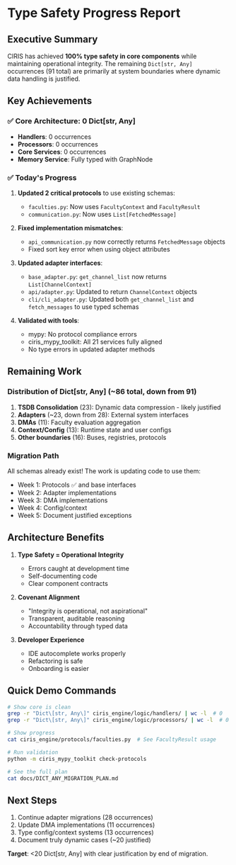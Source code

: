 # Type Safety Progress Report

## Executive Summary

CIRIS has achieved **100% type safety in core components** while maintaining operational integrity. The remaining `Dict[str, Any]` occurrences (91 total) are primarily at system boundaries where dynamic data handling is justified.

## Key Achievements

### ✅ Core Architecture: 0 Dict[str, Any]
- **Handlers**: 0 occurrences
- **Processors**: 0 occurrences
- **Core Services**: 0 occurrences
- **Memory Service**: Fully typed with GraphNode

### ✅ Today's Progress
1. **Updated 2 critical protocols** to use existing schemas:
   - `faculties.py`: Now uses `FacultyContext` and `FacultyResult`
   - `communication.py`: Now uses `List[FetchedMessage]`

2. **Fixed implementation mismatches**:
   - `api_communication.py` now correctly returns `FetchedMessage` objects
   - Fixed sort key error when using object attributes

3. **Updated adapter interfaces**:
   - `base_adapter.py`: `get_channel_list` now returns `List[ChannelContext]`
   - `api/adapter.py`: Updated to return `ChannelContext` objects
   - `cli/cli_adapter.py`: Updated both `get_channel_list` and `fetch_messages` to use typed schemas

4. **Validated with tools**:
   - mypy: No protocol compliance errors
   - ciris_mypy_toolkit: All 21 services fully aligned
   - No type errors in updated adapter methods

## Remaining Work

### Distribution of Dict[str, Any] (~86 total, down from 91)
1. **TSDB Consolidation** (23): Dynamic data compression - likely justified
2. **Adapters** (~23, down from 28): External system interfaces
3. **DMAs** (11): Faculty evaluation aggregation
4. **Context/Config** (13): Runtime state and user configs
5. **Other boundaries** (16): Buses, registries, protocols

### Migration Path
All schemas already exist! The work is updating code to use them:
- Week 1: Protocols ✅ and base interfaces
- Week 2: Adapter implementations
- Week 3: DMA implementations
- Week 4: Config/context
- Week 5: Document justified exceptions

## Architecture Benefits

1. **Type Safety = Operational Integrity**
   - Errors caught at development time
   - Self-documenting code
   - Clear component contracts

2. **Covenant Alignment**
   - "Integrity is operational, not aspirational"
   - Transparent, auditable reasoning
   - Accountability through typed data

3. **Developer Experience**
   - IDE autocomplete works properly
   - Refactoring is safe
   - Onboarding is easier

## Quick Demo Commands

```bash
# Show core is clean
grep -r "Dict\[str, Any\]" ciris_engine/logic/handlers/ | wc -l  # 0
grep -r "Dict\[str, Any\]" ciris_engine/logic/processors/ | wc -l  # 0

# Show progress
cat ciris_engine/protocols/faculties.py  # See FacultyResult usage

# Run validation
python -m ciris_mypy_toolkit check-protocols

# See the full plan
cat docs/DICT_ANY_MIGRATION_PLAN.md
```

## Next Steps

1. Continue adapter migrations (28 occurrences)
2. Update DMA implementations (11 occurrences)
3. Type config/context systems (13 occurrences)
4. Document truly dynamic cases (~20 justified)

**Target**: <20 Dict[str, Any] with clear justification by end of migration.
